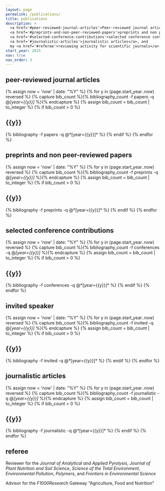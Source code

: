 ```yaml
---
layout: page
permalink: /publications/
title: publications
description: >
  <a href='#peer-reviewed-journal-articles'>Peer-reviewed journal articles</a>,
  <a href='#preprints-and-non-peer-reviewed-papers'>preprints and non peer-reviewed papers</a>,
  <a href='#selected-conference-contributions'>selected conference contributions</a>,
  <a href='#journalistic-articles'>journalistic articles</a>, and
  my <a href='#referee'>reviewing activity for scientific journals</a>.
start_year: 2015
nav: true
nav_order: 3
---
```

<script async src="https://badge.dimensions.ai/badge.js" charset="utf-8"></script>

## peer-reviewed journal articles

<div class="publications">

{% assign now = 'now' | date: "%Y" %}
{% for y in (page.start_year..now) reversed %}
  {% capture bib_count %}{% bibliography_count -f papers -q @*[year={{y}}]* %}{% endcapture %}
  {% assign bib_count = bib_count | to_integer %}
  {% if bib_count > 0 %}
  <h2 class="year">{{y}}</h2>
  {% bibliography -f papers -q @*[year={{y}}]* %}
  {% endif %}
{% endfor %}

</div>

## preprints and non peer-reviewed papers

<div class="publications">

{% assign now = 'now' | date: "%Y" %}
{% for y in (page.start_year..now) reversed %}
  {% capture bib_count %}{% bibliography_count -f preprints -q @*[year={{y}}]* %}{% endcapture %}
  {% assign bib_count = bib_count | to_integer %}
  {% if bib_count > 0 %}
  <h2 class="year">{{y}}</h2>
  {% bibliography -f preprints -q @*[year={{y}}]* %}
  {% endif %}
{% endfor %}

</div>

## selected conference contributions

<div class="publications">

{% assign now = 'now' | date: "%Y" %}
{% for y in (page.start_year..now) reversed %}
  {% capture bib_count %}{% bibliography_count -f conferences -q @*[year={{y}}]* %}{% endcapture %}
  {% assign bib_count = bib_count | to_integer %}
  {% if bib_count > 0 %}
  <h2 class="year">{{y}}</h2>
  {% bibliography -f conferences -q @*[year={{y}}]* %}
  {% endif %}
{% endfor %}

</div>

## invited speaker

<div class="publications">

{% assign now = 'now' | date: "%Y" %}
{% for y in (page.start_year..now) reversed %}
  {% capture bib_count %}{% bibliography_count -f invited -q @*[year={{y}}]* %}{% endcapture %}
  {% assign bib_count = bib_count | to_integer %}
  {% if bib_count > 0 %}
  <h2 class="year">{{y}}</h2>
  {% bibliography -f invited -q @*[year={{y}}]* %}
  {% endif %}
{% endfor %}

</div>

## journalistic articles

<div class="publications">

{% assign now = 'now' | date: "%Y" %}
{% for y in (page.start_year..now) reversed %}
  {% capture bib_count %}{% bibliography_count -f journalistic -q @*[year={{y}}]* %}{% endcapture %}
  {% assign bib_count = bib_count | to_integer %}
  {% if bib_count > 0 %}
  <h2 class="year">{{y}}</h2>
  {% bibliography -f journalistic -q @*[year={{y}}]* %}
  {% endif %}
{% endfor %}

</div>

## referee

Reviewer for the
*Journal of Analytical and Applied Pyrolysis*,
*Journal of Plant Nutrition and Soil Science*,
*Science of the Total Environment*,
*Environmental Pollution*,
*Polymers*, and
*Frontiers in Environmental Science*

Advisor for the *F1000Research* Gateway "Agriculture, Food and Nutrition"